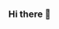 ### Hi there 👋

<!--
**sooxounx/sooxounx** is a ✨ _special_ ✨ repository because its `README.md` (this file) appears on your GitHub profile.

Here are some ideas to get you started:-->



